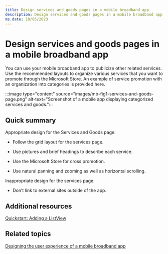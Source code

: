 ```yaml
---
title: Design services and goods pages in a mobile broadband app
description: Design services and goods pages in a mobile broadband app
ms.date: 10/05/2023
---
```


# Design services and goods pages in a mobile broadband app

You can use your mobile broadband app to publicize other related services. Use the recommended layouts to organize various services that you want to promote through the Microsoft Store. An example of service promotion with an organization into categories is provided here.

:::image type="content" source="images/mb-fig1-services-and-goods-page.png" alt-text="Screenshot of a mobile app displaying categorized services and goods.":::

## <span id="Quick_summary"></span><span id="quick_summary"></span><span id="QUICK_SUMMARY"></span>Quick summary

Appropriate design for the Services and Goods page:

- Follow the grid layout for the services page.

- Use pictures and brief headings to describe each service.

- Use the Microsoft Store for cross promotion.

- Use natural panning and zooming as well as horizontal scrolling.

Inappropriate design for the services page:

- Don’t link to external sites outside of the app.

## <span id="Additional_resources"></span><span id="additional_resources"></span><span id="ADDITIONAL_RESOURCES"></span>Additional resources

[Quickstart: Adding a ListView](/previous-versions/windows/apps/hh465496(v=win.10))

## <span id="related_topics"></span>Related topics

[Designing the user experience of a mobile broadband app](designing-the-user-experience-of-a-mobile-broadband-app.md)
